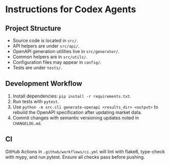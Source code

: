 # Instructions for Codex Agents

## Project Structure
- Source code is located in `src/`.
- API helpers are under `src/api/`.
- OpenAPI generation utilities live in `src/generator/`.
- Common helpers are in `src/utils/`.
- Configuration files may appear in `config/`.
- Tests are under `tests/`.

## Development Workflow
1. Install dependencies: `pip install -r requirements.txt`.
2. Run tests with `pytest`.
3. Use `python -m src.cli generate-openapi <results_dir> <output>` to rebuild the OpenAPI specification after updating market data.
4. Commit changes with semantic versioning updates noted in `CHANGELOG.md`.

## CI
GitHub Actions in `.github/workflows/ci.yml` will lint with flake8, type-check with mypy, and run pytest. Ensure all checks pass before pushing.
